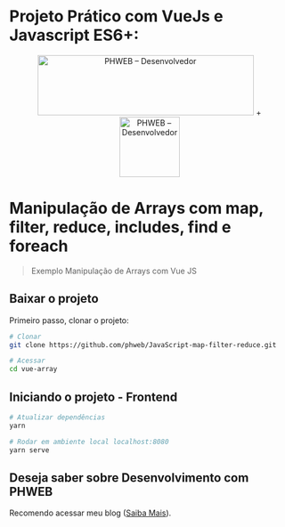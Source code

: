 # Projeto Prático com VueJs e Javascript ES6+: 

<p align="center"><img src="http://phweb.com.br/wp-content/uploads/2020/07/phweb-logo-2020.png" alt="PHWEB – Desenvolvedor" width="388" height="108" itemprop="logo"> + <img src="https://vuejs.org/images/logo.png" alt="PHWEB – Desenvolvedor" width="108" height="108" itemprop="logo"> </p>

# Manipulação de Arrays com map, filter, reduce, includes, find e foreach

> Exemplo Manipulação de Arrays com Vue JS

## Baixar o projeto
Primeiro passo, clonar o projeto:
``` bash
# Clonar
git clone https://github.com/phweb/JavaScript-map-filter-reduce.git

# Acessar
cd vue-array
```

## Iniciando o projeto - Frontend
``` bash
# Atualizar dependências
yarn

# Rodar em ambiente local localhost:8080
yarn serve

```

## Deseja saber sobre Desenvolvimento com PHWEB
Recomendo acessar meu blog ([Saiba Mais](https://www.phweb.com.br)). 
